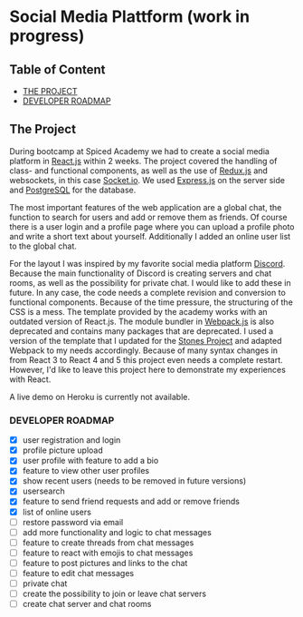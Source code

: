 # Social Media Plattform (work in progress)

## Table of Content

-   [THE PROJECT](#the-project)
-   [DEVELOPER ROADMAP](#roadmap)

## The Project <a href="the-project"></a>

During bootcamp at Spiced Academy we had to create a social media platform in [React.js](https://reactjs.org/) within 2 weeks. The project covered the handling of class- and functional components, as well as the use of [Redux.js](https://redux.js.org/) and websockets, in this case [Socket.io](https://socket.io/). We used [Express.js](https://expressjs.com/) on the server side and [PostgreSQL](https://www.postgresql.org/) for the database.

The most important features of the web application are a global chat, the function to search for users and add or remove them as friends. Of course there is a user login and a profile page where you can upload a profile photo and write a short text about yourself. Additionally I added an online user list to the global chat.

For the layout I was inspired by my favorite social media platform [Discord](https://discord.com). Because the main functionality of Discord is creating servers and chat rooms, as well as the possibility for private chat. I would like to add these in future. In any case, the code needs a complete revision and conversion to functional components. Because of the time pressure, the structuring of the CSS is a mess. The template provided by the academy works with an outdated version of React.js. The module bundler in [Webpack.js](https://webpack.js.org) is also deprecated and contains many packages that are deprecated. I used a version of the template that I updated for the [Stones Project](https://github.com/sirPixieJerry/stones_project) and adapted Webpack to my needs accordingly. Because of many syntax changes in from React 3 to React 4 and 5 this project even needs a complete restart. However, I'd like to leave this project here to demonstrate my experiences with React.

A live demo on Heroku is currently not available.

### DEVELOPER ROADMAP <a name="roadmap"></a>

-   [x] user registration and login
-   [x] profile picture upload
-   [x] user profile with feature to add a bio
-   [x] feature to view other user profiles
-   [x] show recent users (needs to be removed in future versions)
-   [x] usersearch
-   [x] feature to send friend requests and add or remove friends
-   [x] list of online users
-   [ ] restore password via email
-   [ ] add more functionality and logic to chat messages
-   [ ] feature to create threads from chat messages
-   [ ] feature to react with emojis to chat messages
-   [ ] feature to post pictures and links to the chat
-   [ ] feature to edit chat messages
-   [ ] private chat
-   [ ] create the possibility to join or leave chat servers
-   [ ] create chat server and chat rooms
